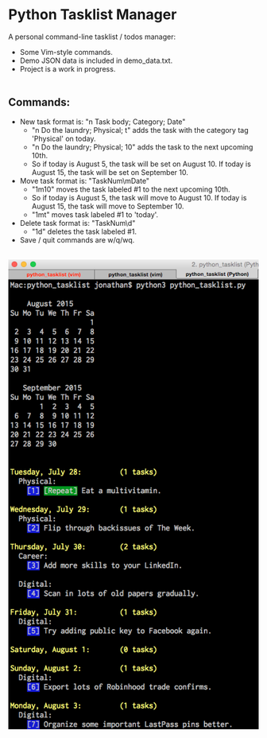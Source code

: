 # Python Tasklist Manager

A personal command-line tasklist / todos manager:
- Some Vim-style commands.
- Demo JSON data is included in demo_data.txt.
- Project is a work in progress.
<br><br>

## Commands:
- New task format is: "n Task body; Category; Date"
  - "n Do the laundry; Physical; t" adds the task with the category tag 'Physical' on today. 
  - "n Do the laundry; Physical; 10" adds the task to the next upcoming 10th. 
  - So if today is August 5, the task will be set on August 10. If today is August 15, the task will be set on September 10.
- Move task format is: "TaskNum\mDate"
  - "1m10" moves the task labeled #1 to the next upcoming 10th.
  - So if today is August 5, the task will move to August 10. If today is August 15, the task will move to September 10.
  - "1mt" moves task labeled #1 to 'today'.
- Delete task format is: "TaskNum\d"
  - "1d" deletes the task labeled #1.
- Save / quit commands are w/q/wq.
<br><br>

![interface screenshot](shot1.png)